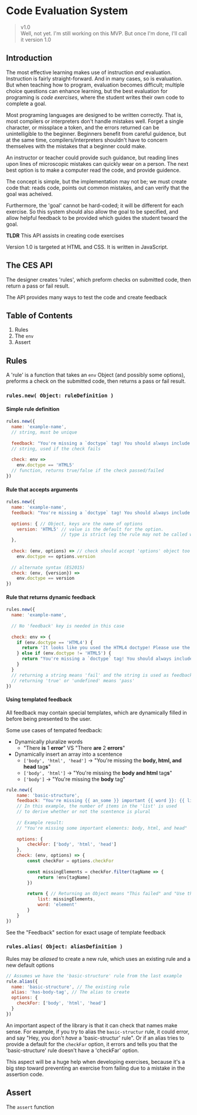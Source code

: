 # Code Evaluation System

> v1.0  
> Well, not yet. I'm still working on this MVP. But once I'm done, I'll call it version 1.0

## Introduction

The most effective learning makes use of instruction *and* evaluation. Instruction is fairly straight-forward. And in many cases, so is evaluation. But when teaching how to program, evaluation becomes difficult; multiple choice questions can enhance learning, but the best evaluation for programing is *code exercises*, where the student writes their own code to complete a goal.

Most programing languages are designed to be written correctly. That is, most compilers or interpreters don't handle mistakes well. Forget a single character, or missplace a token, and the errors returned can be unintelligible to the beginner. Beginners benefit from careful guidence, but at the same time, compilers/interpreters shouldn't have to concern themselves with the mistakes that a beginner could make.

An instructor or teacher could provide such guidance, but reading lines upon lines of microscopic mistakes can quickly wear on a person. The next best option is to make a computer read the code, and provide guidence.

The concept is simple, but the implementation may not be; we must create code that: reads code, points out common mistakes, and can verify that the goal was acheived.

Furthermore, the 'goal' cannot be hard-coded; it will be different for each exercise. So this system should also allow the goal to be specified, and allow helpful feedback to be provided which guides the student twoard the goal.

**TLDR** This API assists in creating code exercises

Version 1.0 is targeted at HTML and CSS. It is written in JavaScript.

## The CES API

The designer creates 'rules', which preform checks on submitted code, then return a pass or fail result.

The API provides many ways to test the code and create feedback

## Table of Contents

1. Rules
2. The `env`
3. Assert

## Rules

A 'rule' is a function that takes an `env` Object (and possibly some options), preforms a check on the submitted code, then returns a pass or fail result.

### `rules.new( Object: ruleDefinition )`

#### Simple rule definition

```javascript
rules.new({
  name: 'example-name', 
  // string, must be unique
  
  feedback: "You're missing a `doctype` tag! You should always include a doctype declaration",
  // string, used if the check fails
  
  check: env =>
    env.doctype == 'HTML5'
  // function, returns true/false if the check passed/failed
})
```

#### Rule that accepts arguments

```javascript
rules.new({
  name: 'example-name', 
  feedback: "You're missing a `doctype` tag! You should always include a doctype declaration",  
  
  options: { // Object, keys are the name of options
    version: 'HTML5' // value is the default for the option. 
                     // type is strict (eg the rule may not be called with an array if the default is a string)
  }, 
  
  check: (env, options) => // check should accept 'options' object too
    env.doctype == options.version
      
  // alternate syntax (ES2015)
  check: (env, {version}) =>
    env.doctype == version
})
```

#### Rule that returns dynamic feedback

```javascript
rules.new({
  name: 'example-name',
  
  // No 'feedback' key is needed in this case
  
  check: env => {
    if (env.doctype == 'HTML4') {
      return 'It looks like you used the HTML4 doctype! Please use the HTML5 doctype.'
    } else if (env.doctype != 'HTML5') {
      return "You're missing a `doctype` tag! You should always include a doctype declaration"
    }
  }
  // returning a string means 'fail' and the string is used as feedback
  // returning 'true' or 'undefined' means 'pass'
})
```

#### Using templated feedback

All feedback may contain special templates, which are dynamically filled in before being presented to the user.

Some use cases of tempated feedback:

* Dynamically pluralize words
  * "There **is** 1 **error**" VS "There **are** 2 **errors**"
* Dynamically insert an array into a scentence
  * `['body', 'html', 'head']` -> "You're missing the **body, html, and head** tag**s**"
  * `['body', 'html']` -> "You're missing the **body and html** tag**s**"
  * `['body']` -> "You're missing the **body** tag"
  
```javascript
rule.new({
    name: 'basic-structure',
    feedback: "You're missing {{ an_some }} important {{ word }}: {{ list }}",
    // In this example, the number of items in the 'list' is used
    // to derive whether or not the scentence is plural
    
    // Example result:
    // "You're missing some important elements: body, html, and head"
    
    options: {
        checkFor: ['body', 'html', 'head']
    },
    check: (env, options) => {
        const checkFor = options.checkFor
        
        const missingElements = checkFor.filter(tagName => {
            return !env[tagName]
        })
        
        return { // Returning an Object means "This failed" and "Use the Object to template the feedback"
            list: missingElements, 
            word: 'element'
        }
    }
})
```

See the "Feedback" section for exact usage of template feedback

### `rules.alias( Object: aliasDefinition )`

Rules may be *aliased* to create a new rule, which uses an existing rule and a new default options

```javascript
// Assumes we have the 'basic-structure' rule from the last example
rule.alias({
  name: 'basic-structure', // The existing rule
  alias: 'has-body-tag', // The alias to create
  options: {
    checkFor: ['body', 'html', 'head']
  }
})
```

An important aspect of the library is that it can check that names make sense. For example, if you try to alias the `basic-structur` rule, it could error, and say "Hey, you don't *have* a 'basic-structur' rule". Or if an alias tries to provide a default for the `checkFar` option, it errors and tells you that the 'basic-structure' rule doesn't have a 'checkFar' option.

This aspect will be a huge help when developing exercises, because it's a big step toward preventing an exercise from failing due to a mistake in the assertion code.

## Assert

The `assert` function
